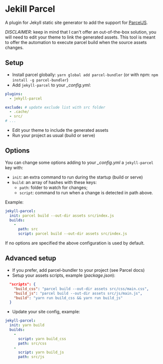 # Jekill Parcel
A plugin for Jekyll static site generator to add the support for [ParcelJS](https://parceljs.org).

*DISCLAIMER*: keep in mind that I can't offer an out-of-the-box solution, you will need to edit your theme to link the generated assets. This tool is meant to offer the automation to execute parcel build when the source assets changes.

## Setup
- Install parcel globally: `yarn global add parcel-bundler` (or with npm: `npm install -g parcel-bundler`)
- Add `jekyll-parcel` to your *_config.yml*:
```yml
plugins:
  - jekyll-parcel

exclude: # update exclude list with src folder
  - .cache/
  - src/
# ...
```
- Edit your theme to include the generated assets
- Run your project as usual (build or serve)

## Options
You can change some options adding to your *_config.yml* a `jekyll-parcel` key with:
- `init`: an extra command to run during the startup (build or serve)
- `build`: an array of hashes with these keys:
  - `path`: folder to watch for changes;
  - `script`: command to run when a change is detected in path above.

Example:
```yml
jekyll-parcel:
  init: parcel build --out-dir assets src/index.js
  builds:
    -
      path: src
      script: parcel build --out-dir assets src/index.js
```

If no options are specified the above configuration is used by default.

## Advanced setup
- If you prefer, add parcel-bundler to your project (see Parcel docs)
- Setup your assets scripts, example (*package.json*):
```json
  "scripts": {
    "build_css": "parcel build --out-dir assets src/css/main.css",
    "build_js": "parcel build --out-dir assets src/js/main.js",
    "build": "yarn run build_css && yarn run build_js"
  }
```
- Update your site config, example:
```yml
jekyll-parcel:
  init: yarn build
  builds:
    -
      script: yarn build_css
      path: src/css
    -
      script: yarn build_js
      path: src/js
```
